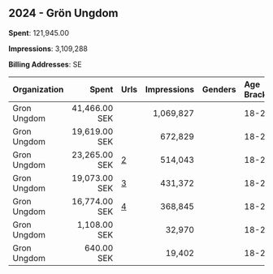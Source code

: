 ## 2024 - Grön Ungdom 
**Spent**: 121,945.00

**Impressions**: 3,109,288

**Billing Addresses**: SE

|Organization|Spent|Urls|Impressions|Genders|Age Brackets|Country Codes|
|:---|---:|:---|---:|:---|:---|:---|
|Gron Ungdom|41,466.00 SEK||1,069,827||18-25|sweden|
|Gron Ungdom|19,619.00 SEK||672,829||18-25|sweden|
|Gron Ungdom|23,265.00 SEK|[2](https://www.snap.com/political-ads/asset/fe5540f1b0b80f07fa8645e9075cd5c9cb1fd2d658777fbb3881d825bca9a3c9?mediaType=mp4)|514,043||18-25|sweden|
|Gron Ungdom|19,073.00 SEK|[3](https://www.snap.com/political-ads/asset/ec1100faa4575e196271061cac11b1f73cedf8deed0c4f504d462b4675b9e561?mediaType=mp4)|431,372||18-25|sweden|
|Gron Ungdom|16,774.00 SEK|[4](https://www.snap.com/political-ads/asset/3993d55206bb2b3fcccfecdcc2f50c7cc5476ca6a0ac58224f733169d6903ae0?mediaType=mp4)|368,845||18-25|sweden|
|Gron Ungdom|1,108.00 SEK||32,970||18-25|sweden|
|Gron Ungdom|640.00 SEK||19,402||18-25|sweden|
